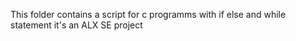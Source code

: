 This folder contains a script for c programms with if else and while statement
it's an ALX SE project
